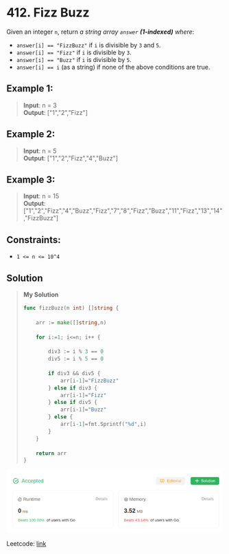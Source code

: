 # 412. Fizz Buzz

Given an integer `n`, return *a string array `answer` **(1-indexed)** where*:

* `answer[i] == "FizzBuzz"` if `i` is divisible by `3` and `5`.
* `answer[i] == "Fizz"` if `i` is divisible by `3`.
* `answer[i] == "Buzz"` if `i` is divisible by `5`.
* `answer[i] == i` (as a string) if none of the above conditions are true.

## Example 1:
> **Input**: n = 3 \
> **Output**: ["1","2","Fizz"]

## Example 2:
> **Input**: n = 5 \
> **Output**: ["1","2","Fizz","4","Buzz"]

## Example 3:
> **Input**: n = 15 \
> **Output**: ["1","2","Fizz","4","Buzz","Fizz","7","8","Fizz","Buzz","11","Fizz","13","14","FizzBuzz"]

## Constraints:
* `1 <= n <= 10^4`

## Solution
> **My Solution**
> ```go
> func fizzBuzz(n int) []string {
>     
>     arr := make([]string,n)
> 
>     for i:=1; i<=n; i++ {
>         
>         div3 := i % 3 == 0
>         div5 := i % 5 == 0
>         
>         if div3 && div5 {
>             arr[i-1]="FizzBuzz"
>         } else if div3 {
>             arr[i-1]="Fizz"
>         } else if div5 {
>             arr[i-1]="Buzz"
>         } else {
>             arr[i-1]=fmt.Sprintf("%d",i)
>         }
>     }
> 
>     return arr
> }
> ```

![result](image-41.png)

Leetcode: [link](https://leetcode.com/problems/fizz-buzz/description/)
